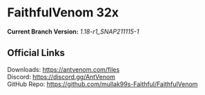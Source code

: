 # FaithfulVenom 32x

**Current Branch Version:** _1.18-r1_SNAP211115-1_  

## Official Links

Downloads: https://antvenom.com/files  
Discord: https://discord.gg/AntVenom  
GitHub Repo: https://github.com/mullak99s-Faithful/FaithfulVenom  
